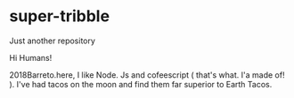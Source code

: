 # super-tribble
Just another repository

Hi Humans!

2018Barreto.here, I like Node. Js and cofeescript ( that's what. I'a made of! ).
I've had tacos on the moon and find them far superior to Earth Tacos.
